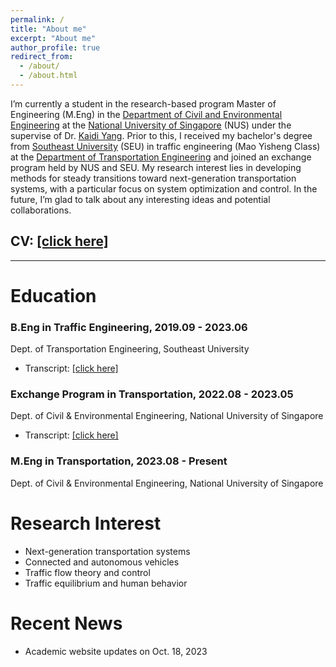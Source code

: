```yaml
---
permalink: /
title: "About me"
excerpt: "About me"
author_profile: true
redirect_from: 
  - /about/
  - /about.html
---
```


<!-- 
<p align="center">
  <img src="https://520yrn.github.io//files/image.png" alt="Photo" style="width: 180px;height: 80px;"/>
</p>
-->
I’m currently a student in the research-based program Master of Engineering (M.Eng) in the <a href="https://cde.nus.edu.sg/cee/">Department of Civil and Environmental Engineering</a> at the <a href="https://nus.edu.sg/">National University of Singapore</a> (NUS) under the supervise of Dr. <a href="https://cde.nus.edu.sg/cee/staff/kaidi-yang-2/">Kaidi Yang</a>. Prior to this, I received my bachelor's degree from <a href="https://www.seu.edu.cn/english/">Southeast University</a> (SEU) in traffic engineering (Mao Yisheng Class) at the <a href="https://tc.seu.edu.cn/jt_en/"> Department of Transportation Engineering</a> and joined an exchange program held by NUS and SEU. My research interest lies in developing methods for steady transitions toward next-generation transportation systems, with a particular focus on system optimization and control. In the future, I’m glad to talk about any interesting ideas and potential collaborations.

## CV: <a href="https://520yrn.github.io//files/Ruining_Yang_CV.pdf" download>[click here]</a>
<hr/>

# Education

### B.Eng in Traffic Engineering, 2019.09 - 2023.06
Dept. of Transportation Engineering, Southeast University
+ Transcript: <a href="https://520yrn.github.io//files/Transcript-Southeast University-Bachelor.pdf" download>[click here]</a>

### Exchange Program in Transportation, 2022.08 - 2023.05
Dept. of Civil & Environmental Engineering, National University of Singapore
+ Transcript: <a href="https://520yrn.github.io//files/Transcript-National University of Singapore.pdf" download>[click here]</a>

### M.Eng in Transportation, 2023.08 - Present
Dept. of Civil & Environmental Engineering, National University of Singapore

# Research Interest
+ Next-generation transportation systems
+ Connected and autonomous vehicles
+ Traffic flow theory and control
+ Traffic equilibrium and human behavior

# Recent News
* Academic website updates on Oct. 18, 2023
